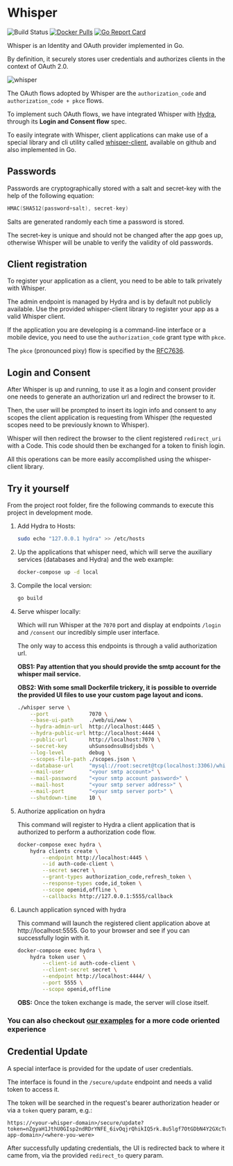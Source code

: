 # Whisper
![Build Status](https://travis-ci.com/labbsr0x/whisper.svg?branch=master)
[![Docker Pulls](https://img.shields.io/docker/pulls/labbsr0x/whisper.svg)](https://hub.docker.com/r/labbsr0x/whisper)
[![Go Report Card](https://goreportcard.com/badge/github.com/labbsr0x/whisper)](https://goreportcard.com/report/github.com/labbsr0x/whisper)

Whisper is an Identity and OAuth provider implemented in Go.

By definition, it securely stores user credentials and authorizes clients in the context of OAuth 2.0.

![whisper](https://raw.githubusercontent.com/labbsr0x/whisper/assets/whisper.gif "whisper preview")

The OAuth flows adopted by Whisper are the `authorization_code` and `authorization_code + pkce` flows. 

To implement such OAuth flows, we have integrated Whisper with [Hydra](https://github.com/ory/hydra), through its **Login and Consent flow** spec.

To easily integrate with Whisper, client applications can make use of a special library and cli utility called [whisper-client](https://github.com/labbsr0x/whisper-client), available on github and also implemented in Go.

## Passwords

Passwords are cryptographically stored with a salt and secret-key with the help of the following equation:

```go
HMAC(SHA512(password+salt), secret-key)
```

Salts are generated randomly each time a password is stored.

The secret-key is unique and should not be changed after the app goes up, otherwise Whisper will be unable to verify the validity of old passwords.

## Client registration

To register your application as a client, you need to be able to talk privately with Whisper. 

The admin endpoint is managed by Hydra and is by default not publicly available. Use the provided whisper-client library to register your app as a valid Whisper client.

If the application you are developing is a command-line interface or a mobile device, you need to use the `authorization_code` grant type with `pkce`.

The `pkce` (pronounced pixy) flow is specified by the [RFC7636](https://tools.ietf.org/html/rfc7636).

## Login and Consent

After Whisper is up and running, to use it as a login and consent provider one needs to generate an authorization url and redirect the browser to it.

Then, the user will be prompted to insert its login info and consent to any scopes the client application is requesting from Whisper (the requested scopes need to be previously known to Whisper).

Whisper will then redirect the browser to the client registered `redirect_uri` with a Code. This code should then be exchanged for a token to finish login.

All this operations can be more easily accomplished using the whisper-client library.

## Try it yourself

From the project root folder, fire the following commands to execute this project in development mode.

1. Add Hydra to Hosts:

    ```bash
    sudo echo "127.0.0.1 hydra" >> /etc/hosts
    ```

2. Up the applications that whisper need, which will serve the auxiliary services (databases and Hydra) and the web example:

    ```bash
    docker-compose up -d local
    ```

3. Compile the local version:

    ```bash
    go build
    ```

4. Serve whisper locally:

    Which will run Whisper at the `7070` port and display at endpoints `/login` and `/consent` our incredibly simple user interface.

    The only way to access this endpoints is through a valid authorization url.

    **OBS1: Pay attention that you should provide the smtp account for the whisper mail service.**

    **OBS2: With some small Dockerfile trickery, it is possible to override the provided UI files to use your custom page layout and icons.**

    ```bash
    ./whisper serve \
        --port             7070 \
        --base-ui-path     ./web/ui/www \
        --hydra-admin-url  http://localhost:4445 \
        --hydra-public-url http://localhost:4444 \
        --public-url       http://localhost:7070 \
        --secret-key       uhSunsodnsuBsdjsbds \
        --log-level        debug \
        --scopes-file-path ./scopes.json \
        --database-url     "mysql://root:secret@tcp(localhost:3306)/whisper?charset=utf8mb4&parseTime=True&loc=Local" \
        --mail-user        "<your smtp account>" \
        --mail-password    "<your smtp account password>" \
        --mail-host        "<your smtp server address>" \
        --mail-port        "<your smtp server port>" \
        --shutdown-time    10 \
    ```

5. Authorize application on hydra

    This command will register to Hydra a client application that is authorized to perform a authorization code flow.

    ```bash
    docker-compose exec hydra \
        hydra clients create \
            --endpoint http://localhost:4445 \
            --id auth-code-client \
            --secret secret \
            --grant-types authorization_code,refresh_token \
            --response-types code,id_token \
            --scope openid,offline \
            --callbacks http://127.0.0.1:5555/callback
    ```

6. Launch application synced with hydra

   This command will launch the registered client application above at http://localhost:5555. Go to your browser and see if you can successfully login with it.

    ```bash
    docker-compose exec hydra \
        hydra token user \
            --client-id auth-code-client \
            --client-secret secret \
            --endpoint http://localhost:4444/ \
            --port 5555 \
            --scope openid,offline
    ```

    __OBS:__ Once the token exchange is made, the server will close itself.

### You can also checkout [our examples](https://github.com/labbr0x/whisper-examples) for a more code oriented experience

## Credential Update

A special interface is provided for the update of user credentials.

The interface is found in the `/secure/update` endpoint and needs a valid token to access it.

The token will be searched in the request's bearer authorization header or via a `token` query param, e.g.:

```url
https://<your-whisper-domain>/secure/update?token=nZgyaH1JthU0GIsp2ndRDrYNFE_6ivOqjrQhikIQ5rk.8u5lgf7OtGDbN4Y2GXcTudf1u8lLX3kvsYkFH3uPxrY&redirect_to=http://<your-app-domain>/<where-you-were>
```

After successfully updating credentials, the UI is redirected back to where it came from, via the provided `redirect_to` query param.
